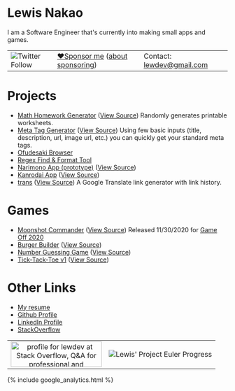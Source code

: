 # Lewis Nakao

I am a Software Engineer that's currently into making small apps and games.

<table width="100%"><tr>
  <td>
    <img alt="Twitter Follow" src="https://img.shields.io/twitter/follow/lewdev?style=social">
  </td>
  <td>
    <a href="https://github.com/sponsors/lewdev">❤️Sponsor me</a> (<a href="https://docs.github.com/articles/sponsoring-an-open-source-contributor">about sponsoring</a>)
  </td>
  <td>
    Contact: <a href="mailto:lewdev@gmail.com">lewdev@gmail.com</a>
  </td>
</tr></table>

Projects
========
* [Math Homework Generator](https://lewdev.github.io/apps/hw-gen) ([View Source](https://github.com/lewdev/hw-gen)) Randomly generates printable worksheets.
* [Meta Tag Generator](https://lewdev.github.io/apps/meta-tag-gen) ([View Source](https://github.com/lewdev/meta-tag-gen)) Using few basic inputs (title, description, url, image url, etc.) you can quickly get your standard meta tags.
* [Ofudesaki Browser](https://lewdev.github.io/ofudesaki-browser/)
* [Regex Find & Format Tool](https://lewdev.github.io/apps/regex-find-and-format)
* [Narimono App (prototype)](https://lewdev.github.io/apps/narimono-prototype/) ([View Source](https://github.com/lewdev/narimono))
* [Kanrodai App](https://lewdev.github.io/app/kanrodai-app/) ([View Source](https://github.com/lewdev/apps/kanrodai-app))
* [trans](https://lewdev.github.io/apps/trans/) ([View Source](https://github.com/lewdev/trans)) A Google Translate link generator with link history.

Games
=====
* [Moonshot Commander](https://lewdev.github.io/apps/moonshot-commander) ([View Source](https://github.com/lewdev/moonshot-commander)) Released 11/30/2020 for [Game Off 2020](https://itch.io/jam/game-off-2020)
* [Burger Builder](https://lewdev.github.io/apps/burger-builder) ([View Source](https://github.com/lewdev/burger-builder))
* [Number Guessing Game](https://lewdev.github.io/apps/number-guess) ([View Source](https://github.com/lewdev/apps/number-guess))
* [Tick-Tack-Toe v1](https://lewdev.github.io/apps/ticktacktoe/v1/) ([View Source](https://github.com/lewdev/apps/ticktacktoe))

Other Links
===========
* [My resume](https://docs.google.com/document/d/e/2PACX-1vSE8xfQwOKlVGXZPtW9wMp8-vwlNVz_z6LnrFje_E25GfbQjWWMgyNzQ1e4CjSfDWrsVtUGMhKuE9pU/pub)
* [Github Profile](https://github.com/lewdev)
* [LinkedIn Profile](https://www.linkedin.com/in/lewisnakao)
* [StackOverflow](http://stackoverflow.com/cv/lewis.nakao)

<table width="100%"><tr>
  <td align="center">
    <a href="https://stackoverflow.com/users/1675237/lewdev"><img src="https://stackoverflow.com/users/flair/1675237.png" width="208" height="58" alt="profile for lewdev at Stack Overflow, Q&amp;A for professional and enthusiast programmers" title="profile for lewdev at Stack Overflow, Q&amp;A for professional and enthusiast programmers"></a>
  </td>
  <td align="center">
    <img src="https://projecteuler.net/profile/lewdev.png" title="Lewis' Project Euler Progress"/>
  </td>
</tr></table>

<script data-ad-client="ca-pub-9379975851459960" async src="https://pagead2.googlesyndication.com/pagead/js/adsbygoogle.js"></script>

{% include google_analytics.html %}
